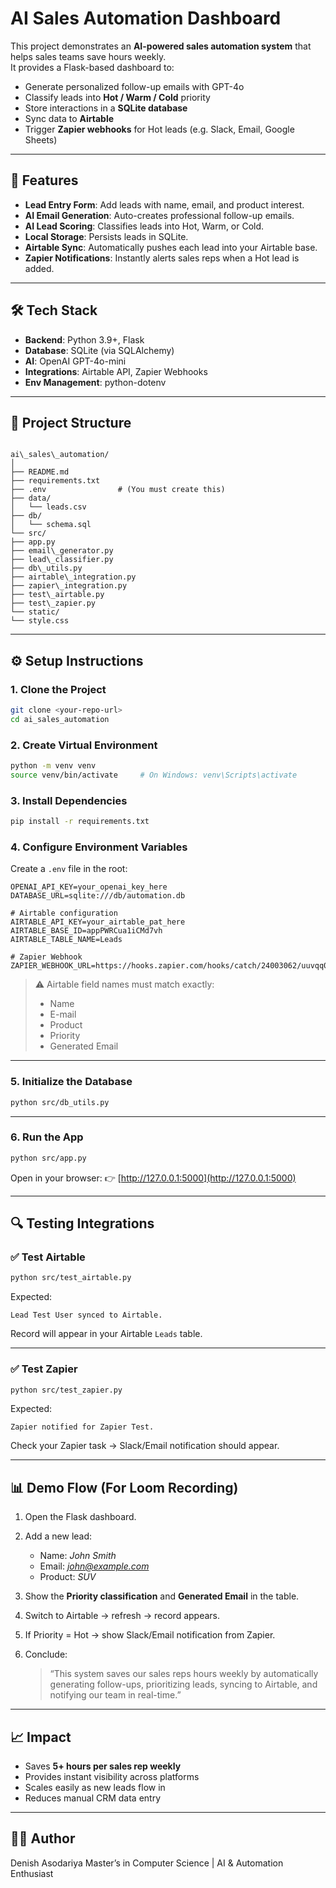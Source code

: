 # AI Sales Automation Dashboard

This project demonstrates an **AI-powered sales automation system** that helps sales teams save hours weekly.  
It provides a Flask-based dashboard to:

- Generate personalized follow-up emails with GPT-4o  
- Classify leads into **Hot / Warm / Cold** priority  
- Store interactions in a **SQLite database**  
- Sync data to **Airtable**  
- Trigger **Zapier webhooks** for Hot leads (e.g. Slack, Email, Google Sheets)  

---

## 🚀 Features

- **Lead Entry Form**: Add leads with name, email, and product interest.  
- **AI Email Generation**: Auto-creates professional follow-up emails.  
- **AI Lead Scoring**: Classifies leads into Hot, Warm, or Cold.  
- **Local Storage**: Persists leads in SQLite.  
- **Airtable Sync**: Automatically pushes each lead into your Airtable base.  
- **Zapier Notifications**: Instantly alerts sales reps when a Hot lead is added.  

---

## 🛠️ Tech Stack

- **Backend**: Python 3.9+, Flask  
- **Database**: SQLite (via SQLAlchemy)  
- **AI**: OpenAI GPT-4o-mini  
- **Integrations**: Airtable API, Zapier Webhooks  
- **Env Management**: python-dotenv  

---

## 📂 Project Structure

```

ai\_sales\_automation/
│
├── README.md
├── requirements.txt
├── .env                # (You must create this)
├── data/
│   └── leads.csv
├── db/
│   └── schema.sql
└── src/
├── app.py
├── email\_generator.py
├── lead\_classifier.py
├── db\_utils.py
├── airtable\_integration.py
├── zapier\_integration.py
├── test\_airtable.py
├── test\_zapier.py
└── static/
└── style.css

````

---

## ⚙️ Setup Instructions

### 1. Clone the Project
```bash
git clone <your-repo-url>
cd ai_sales_automation
````

### 2. Create Virtual Environment

```bash
python -m venv venv
source venv/bin/activate     # On Windows: venv\Scripts\activate
```

### 3. Install Dependencies

```bash
pip install -r requirements.txt
```

### 4. Configure Environment Variables

Create a `.env` file in the root:

```env
OPENAI_API_KEY=your_openai_key_here
DATABASE_URL=sqlite:///db/automation.db

# Airtable configuration
AIRTABLE_API_KEY=your_airtable_pat_here
AIRTABLE_BASE_ID=appPWRCua1iCMd7vh
AIRTABLE_TABLE_NAME=Leads

# Zapier Webhook
ZAPIER_WEBHOOK_URL=https://hooks.zapier.com/hooks/catch/24003062/uuvqq0h/
```

> ⚠️ Airtable field names must match exactly:
>
> * Name
> * E-mail
> * Product
> * Priority
> * Generated Email

---

### 5. Initialize the Database

```bash
python src/db_utils.py
```

---

### 6. Run the App

```bash
python src/app.py
```

Open in your browser:
👉 [http://127.0.0.1:5000](http://127.0.0.1:5000)

---

## 🔍 Testing Integrations

### ✅ Test Airtable

```bash
python src/test_airtable.py
```

Expected:

```
Lead Test User synced to Airtable.
```

Record will appear in your Airtable `Leads` table.

---

### ✅ Test Zapier

```bash
python src/test_zapier.py
```

Expected:

```
Zapier notified for Zapier Test.
```

Check your Zapier task → Slack/Email notification should appear.

---

## 📊 Demo Flow (For Loom Recording)

1. Open the Flask dashboard.
2. Add a new lead:

   * Name: *John Smith*
   * Email: *[john@example.com](mailto:john@example.com)*
   * Product: *SUV*
3. Show the **Priority classification** and **Generated Email** in the table.
4. Switch to Airtable → refresh → record appears.
5. If Priority = Hot → show Slack/Email notification from Zapier.
6. Conclude:

   > “This system saves our sales reps hours weekly by automatically generating follow-ups, prioritizing leads, syncing to Airtable, and notifying our team in real-time.”

---

## 📈 Impact

* Saves **5+ hours per sales rep weekly**
* Provides instant visibility across platforms
* Scales easily as new leads flow in
* Reduces manual CRM data entry

---

## 🧑‍💻 Author

Denish Asodariya
Master’s in Computer Science | AI & Automation Enthusiast


